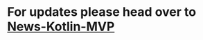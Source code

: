 # For updates please head over to  **[News-Kotlin-MVP](https://github.com/RohitSurwase/Android-Architectures-Kotlin/blob/master/News-Kotlin-MVP)** 
